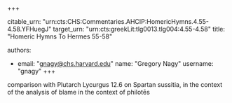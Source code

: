 +++


citable_urn: "urn:cts:CHS:Commentaries.AHCIP:HomericHymns.4.55-4.58.YFHuegJ"
target_urn: "urn:cts:greekLit:tlg0013.tlg004:4.55-4.58"
title: "Homeric Hymns To Hermes 55-58"

authors:
- email: "gnagy@chs.harvard.edu"
  name: "Gregory Nagy"
  username: "gnagy"
+++

<p>comparison with Plutarch Lycurgus 12.6 on Spartan sussitia, in the context of the analysis of blame in the context of philotēs</p>